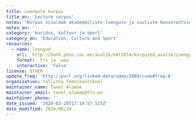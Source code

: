 ```yaml
---
title: Loengute korpus
title_en: 'Lecture corpus'
notes: "Korpus sisaldab akadeemiliste loengute ja suuliste konverentsiettekannete salvestisi.\r\nMaht\r\n4,6 Gb\r\n41 Tundi\r\nTegeliku kõne kestus\r\n40 Tundi\r\nAudio kestus\r\n41 Tundi\r\nIsikute andmed\r\nVanusevahemiku alamraja: 25\r\nVanusevahemiku ülemine raja: 60\r\nOsalejate arv: 80\r\nOsalejate vanus: Adult"
notes_en: ''
category: 'Haridus, kultuur ja sport'
category_en: 'Education, Culture and Sport'
resources:
  - name: loengud
    url:  http://bark.phon.ioc.ee/avalik/ekt2014/korpused_avalik/Loengusalvestused/Transkribeeritud/
    format: .trs ja .wav
    interactive: 'False'
license: OTHER
update_freq: 'http://purl.org/linked-data/sdmx/2009/code#freq-A'
organization: Tallinna Tehnikaülikool
maintainer_name: Tanel Alumäe
maintainer_email: tanel.alumae@ttu.ee
maintainer_phone: ''
date_issued: '2020-03-28T17:14:57.515Z'
date_modified: 2020/08/28
---
```


